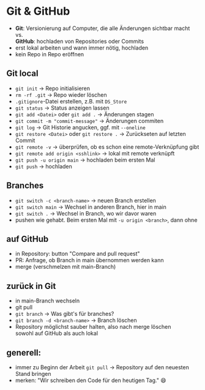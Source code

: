 # Git & GitHub

- **Git**: Versionierung auf Computer, die alle Änderungen sichtbar macht  
  vs.  
  **GitHub**: hochladen von Repositories oder Commits
- erst lokal arbeiten und wann immer nötig, hochladen
- kein Repo in Repo eröffnen

## Git local

- `git init` &rarr; Repo initialisieren
- `rm -rf .git` &rarr; Repo wieder löschen
- `.gitignore`-Datei erstellen, z.B. mit `DS_Store`
- `git status` &rarr; Status anzeigen lassen
- `git add <Datei>` oder `git add .` -> Änderungen stagen
- `git commit -m "commit-message"` &rarr; Änderungen commiten
- `git log` &rarr; Git Historie angucken, ggf. mit `--oneline`
- `git restore <Datei>` oder `git restore .` &rarr; Zurückseten auf letzten Commit
- `git remote -v` &rarr; überprüfen, ob es schon eine remote-Verknüpfung gibt
- `git remote add origin <sshlink>` &rarr; lokal mit remote verknüpft
- `git push -u origin main` &rarr; hochladen beim ersten Mal
- `git push` &rarr; hochladen

## Branches

- `git switch -c <branch-name>` &rarr; neuen Branch erstellen
- `git switch main` &rarr; Wechsel in anderen Branch, hier in main
- `git switch .` &rarr; Wechsel in Branch, wo wir davor waren
- pushen wie gehabt. Beim ersten Mal mit `-u origin <branch>`, dann ohne

## auf GitHub

- in Repository: button "Compare and pull request"
- PR: Anfrage, ob Branch in main übernommen werden kann
- merge (verschmelzen mit main-Branch)

## zurück in Git

- in main-Branch wechseln
- git pull
- `git branch` &rarr; Was gibt's für branches?
- `git branch -d <branch-name>` &rarr; Branch löschen
- Repository möglichst sauber halten, also nach merge löschen  
  sowohl auf GitHub als auch lokal

## generell:

- immer zu Beginn der Arbeit `git pull` &rarr; Repository auf den neuesten Stand bringen
- merken: "Wir schreiben den Code für den heutigen Tag." :smile:
